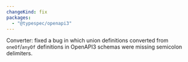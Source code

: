 ```yaml
---
changeKind: fix
packages:
  - "@typespec/openapi3"
---
```


Converter: fixed a bug in which union definitions converted from `oneOf`/`anyOf` definitions in OpenAPI3 schemas were missing semicolon delimiters.